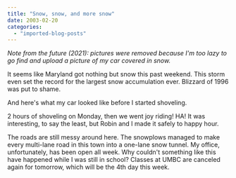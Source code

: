 ```yaml
---
title: "Snow, snow, and more snow"
date: 2003-02-20
categories: 
  - "imported-blog-posts"
---
```


_Note from the future (2021): pictures were removed because I'm too lazy to go find and upload a picture of my car covered in snow._

It seems like Maryland got nothing but snow this past weekend. This storm even set the record for the largest snow accumulation ever. Blizzard of 1996 was put to shame.

And here's what my car looked like before I started shoveling.

2 hours of shoveling on Monday, then we went joy riding! HA! It was interesting, to say the least, but Robin and I made it safely to happy hour.

The roads are still messy around here. The snowplows managed to make every multi-lane road in this town into a one-lane snow tunnel. My office, unfortunately, has been open all week. Why couldn't something like this have happened while I was still in school? Classes at UMBC are canceled again for tomorrow, which will be the 4th day this week.
